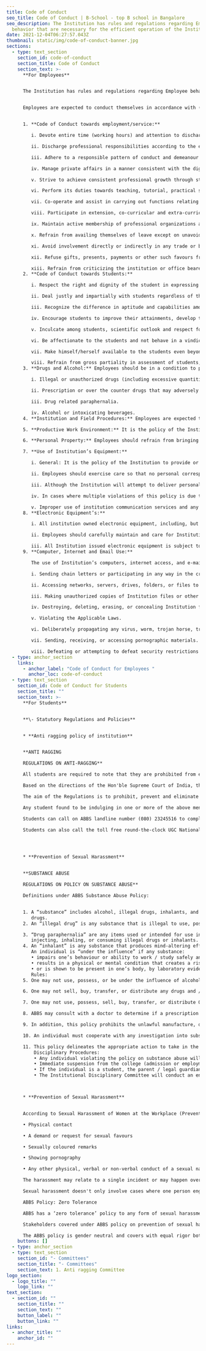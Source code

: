 ```yaml
---
title: Code of Conduct
seo_title: Code of Conduct | B-School - top B school in Bangalore
seo_description: The Institution has rules and regulations regarding Employee
  behavior that are necessary for the efficient operation of the Institution
date: 2021-12-04T06:27:57.043Z
thumbnail: static/img/code-of-conduct-banner.jpg
sections:
  - type: text_section
    section_id: code-of-conduct
    section_title: Code of Conduct
    section_text: >-
      **F﻿or Employees**


      The Institution has rules and regulations regarding Employee behaviour that are necessary for the efficient operation of the Institution and for the benefit and safety of all Employees as well as Students (“Code of Conduct”). Code of Conduct that interferes with operations or that is offensive to students or co-workers or Management will not be tolerated, and will be grounds for disciplinary action, up to and including termination. 


      Employees are expected to conduct themselves in accordance with (but not limited to) the following guidelines:  


      1. **Code of Conduct towards employment/service:** 

         i. Devote entire time (working hours) and attention to discharge the duties and responsibilities. 

         ii. Discharge professional responsibilities according to the existing rules and adhere to procedures and methods consistent with the employment/service. 

         iii. Adhere to a responsible pattern of conduct and demeanour expected by the community. 

         iv. Manage private affairs in a manner consistent with the dignity of employment/service. 

         v. Strive to achieve consistent professional growth through study and research. 

         vi. Perform its duties towards teaching, tutorial, practical seminars, and research work conscientiously and with dedication. 

         vii. Co-operate and assist in carrying out functions relating to the educational responsibilities of the Institute, such as assisting in appraising applications for admission, advising and counseling students as well as assisting the conduct of examinations, including supervision, invigilation, and evaluation. 

         viii. Participate in extension, co-curricular and extra-curricular activities including community service. 

         ix. Maintain active membership of professional organizations and strive to improve education and profession. 

         x. Refrain from availing themselves of leave except on unavoidable grounds and as far as practicable with prior intimation, keeping in view their particular responsibility for completion of academic schedule. 

         xi. Avoid involvement directly or indirectly in any trade or business or a vocation or undertake any other employment. 

         xii. Refuse gifts, presents, payments or other such favours from students, parents, suppliers, contractors or dealers. 

         xiii. Refrain from criticizing the institution or office bearers of the institution or institution’s policies in any media including print and social media or making false allegations to Government authorities while working in the institution or after leaving the institution. 
      2. **Code of Conduct towards Students:** 

         i. Respect the right and dignity of the student in expressing his/her opinion. 

         ii. Deal justly and impartially with students regardless of their religion, caste, political, economic, social, and physical characteristics. 

         iii. Recognize the difference in aptitude and capabilities among students and strive to meet their individual needs. 

         iv. Encourage students to improve their attainments, develop their personalities and at the same time contribute to community welfare. 

         v. Inculcate among students, scientific outlook and respect for physical labour and ideals of democracy, patriotism and peace. 

         vi. Be affectionate to the students and not behave in a vindictive manner towards any of them for any reason. 

         vii. Make himself/herself available to the students even beyond the class hours and help and guide them without any remuneration or reward. 

         viii. Refrain from gross partiality in assessment of students, deliberately over-marking, under-marking, or attempts at victimization on any grounds. 
      3. **Drugs and Alcohol:** Employees should be in a condition to perform their duties safely and efficiently, in the interests of their fellow Employees and the public as well as themselves. Consumption of drugs and alcohol, and/or under its influence during working hours, are inconsistent with the goals of Institution. This policy applies to alcohol and to all substances such as drugs, or medication or any other substance which may be illegal, and which could impair an Employee's ability physically and/or mentally to effectively and safely perform the functions and duties of the Employee's position in the Institution. The Institution strictly prohibits the manufacture, distribution, dispensing, possession, use, and/or sale of controlled substances, including any of the following items by any individuals: 

         i. Illegal or unauthorized drugs (including excessive quantities of prescription drugs) and any other chemical substances that may affect an individual’s sense, responses, motor functions or alter or affect a person’s performance, judgment, reactions or senses. 

         ii. Prescription or over the counter drugs that may adversely influence performance or behavior when taken. 

         iii. Drug related paraphernalia. 

         iv. Alcohol or intoxicating beverages.  
      4. **Institution and Field Procedures:** Employees are expected to maintain a productive work environment that is free from harassing or disruptive activity. No form of harassment and/or discrimination will be tolerated including harassment for the following reason: race, colour, religion, creed, sex, affectional and/or sexual orientation, national origin, age, ancestry, ethnicity, disability, caregiver status, pregnancy, citizenship, alienage, marital status, partnership or civil union status, familial status, military or veteran status, genetic information, medical condition (genetic characteristics, cancer or a record or history of cancer), a typical hereditary cellular or blood trait, gender identity or expression, transgender status, gender dysphoria, status as a victim of domestic violence, status as a victim of stalking and sex offenses, or present or past history of mental disorder, mental retardation, learning disability or physical disability including, but not limited to, blindness. Special attention should be paid to prohibition of Sexual Harassment at workplace. 

      5. **Productive Work Environment:** It is the policy of the Institution to promote a productive work environment and not to tolerate verbal or physical conduct by any Employee that harasses, disrupts, or interferes with another's work performance or that creates an intimidating, offensive, or hostile environment. 

      6. **Personal Property:** Employees should refrain from bringing unnecessary or inappropriate personal property to work. Employees are expected to exercise reasonable care to safeguard personal items brought to work. The Institution is not responsible for the loss, damage, or theft of personal belongings, and Employees are advised not to carry unnecessary amounts of cash or other valuables with them when they come to work. Articles of personal property found on the Institution premises should be returned to the owner, if known, or submitted to the HR Department.  

      7. **Use of Institution’s Equipment:** 

         i. General: It is the policy of the Institution to provide or contract for the communication services and equipment reasonably necessary to promote the efficient conduct of its Employees. Institution equipment and property are subject to search and surveillance at all times. Employees should have no expectation of privacy in regards to the use of Institution equipment and property.  

         ii. Employees should exercise care so that no personal correspondence appears to be an official communication of the Institution. Personalized Institution stationery may only be issued by the Institution. Employees shall not use the Institution’s address for receiving personal mail/ postal letter/ courier or use Institution stationery or postage for personal letters. 

         iii. Although the Institution will attempt to deliver personal messages to Employees, it cannot and does not accept responsibility for the prompt or accurate relay of such messages. 

         iv. In cases where multiple violations of this policy is due to the willful intention of the Employees, which result in multiple equipment replacements, such an Employee(s) may lose their privileges to utilize Institution equipment(s), and may be subject to disciplinary action, up to and including termination. 

         v. Improper use of institution communication services and any equipment may result in disciplinary action. 
      8. **Electronic Equipment’s:**  

         i. All institution owned electronic equipment, including, but not limited to computers (desktops, laptops, netbooks, tablets, etc.), are intended primarily for teaching-related purposes. 

         ii. Employees should carefully maintain and care for Institution issued electronic equipment and all related accessories. Failure to do so may result in disciplinary action. All electronic equipment should be kept in good condition. If the equipment is lost, stolen, damaged, or not functioning, it must be promptly brought to the attention of the HR Department. 

         iii. All Institution issued electronic equipment is subject to usage monitoring. The Institution has the right to monitor and preserve any communications that use the Institution’s networks in any way, including, but not limited to, data, voicemail, telephone logs, internet use, and network traffic to determine proper use. In addition, the Institution reserves the right to, and may be required by law, to review or retain personal and Institution data. 
      9. **Computer, Internet and Email Use:** 

         The use of Institution’s computers, internet access, and e-mail is intended primarily for Institution and for authorized purposes. Institution’s computers and internet access may not be utilized to engage in prohibited conduct as defined hereunder, but not limited to:  

         i. Sending chain letters or participating in any way in the creation or transmission of unsolicited commercial e-mail that is unrelated to legitimate Institution purposes. 

         ii. Accessing networks, servers, drives, folders, or files to which the Employee has not been granted access or authorization from someone with the right to make such a grant. 

         iii. Making unauthorized copies of Institution files or other Institution data. 

         iv. Destroying, deleting, erasing, or concealing Institution files or other Institution data, or otherwise making such files or data unavailable or inaccessible to the Institution  

         v. Violating the Applicable Laws. 

         vi. Deliberately propagating any virus, worm, trojan horse, trap-door program code, or other code or file designed to disrupt, disable, impair, or otherwise harm either the Institution’s networks or systems or those of any other individual or entity. 

         vii. Sending, receiving, or accessing pornographic materials. 

         viii. Defeating or attempting to defeat security restrictions on Institution systems and applications.
  - type: anchor_section
    links:
      - anchor_label: "Code of Conduct for Employees "
        anchor_loc: code-of-conduct
  - type: text_section
    section_id: Code of Conduct for Students
    section_title: ""
    section_text: >-
      **F﻿or Students**


      **\-﻿ Statutory Regulations and Policies**


      * **Anti ragging policy of institution**


      **ANTI RAGGING

      REGULATIONS ON ANTI-RAGGING**

      All students are required to note that they are prohibited from engaging in any form of ragging.

      Based on the directions of the Hon'ble Supreme Court of India, the UGC (University Grants Commission) framed the “UGC Regulations on curbing the menace of ragging in Higher Educational Institutions, 2009”. https://www.ugc.ac.in/oldpdf/ragging/gazzetaug2010.pdf 

      The aim of the Regulations is to prohibit, prevent and eliminate the scourge of ragging including any conduct by any student or students whether by words spoken or written or by an act which has the effect of teasing, treating or handling with rudeness a fresher or any other student, or indulging in rowdy or indisciplined activities by any student or students which causes or is likely to cause annoyance, hardship or psychological harm or to raise fear or apprehension thereof in any fresher or any other student or asking any student to do any act which such student will not in the ordinary course do and which has the effect of causing or generating a sense of shame, or torment or embarrassment so as to adversely affect the physique or psyche of such fresher or any other student, with or without an intent to derive a sadistic pleasure or showing off power, authority or superiority by a student over any fresher or any other student, in all higher education institutions in the country, and thereby, to provide for the healthy development, physically and psychologically, of all students.

      Any student found to be indulging in one or more of the above mentioned activities is liable to be punished. Punishment could include expulsion from the Institute, suspension from the Institute for a limited period, a fine with a public apology, withholding of scholarships, debarring from representation in events, withholding of results and suspension or expulsion from the hostel.

      Students can call on ABBS landline number (080) 23245516 to complain about ragging.

      Students can also call the toll free round-the-clock UGC National Anti-ragging Helpline 1800- 180-5522 or write email to helpline@antiragging.in.




      * **Prevention of Sexual Harassment**


      **SUBSTANCE ABUSE

      REGULATIONS ON POLICY ON SUBSTANCE ABUSE**

      Definitions under ABBS Substance Abuse Policy:


      1. A “substance” includes alcohol, illegal drugs, inhalants, and prescription and over-the counter
         drugs.
      2. An “illegal drug” is any substance that is illegal to use, possess, sell, or transfer.

      3. “Drug paraphernalia” are any items used or intended for use in making, packaging, concealing,
         injecting, inhaling, or consuming illegal drugs or inhalants.
      4. An “inhalant” is any substance that produces mind-altering effects when inhaled.
         An individual is “under the influence” if any substance:
         • impairs one’s behaviour or ability to work / study safely and productively;
         • results in a physical or mental condition that creates a risk to one’s own safety, the safety of others, or campus property;
         • or is shown to be present in one’s body, by laboratory evidence, in one or more than one identifiable trace.
         Rules:
      5. One may not use, possess, or be under the influence of alcohol and/ or illegal drugs on institution premises.

      6. One may not sell, buy, transfer, or distribute any drugs and / or drug paraphernalia. It is against the law to do so and there will be legal consequences.

      7. One may not use, possess, sell, buy, transfer, or distribute One may not use or be under the influence of inhalants.

      8. ABBS may consult with a doctor to determine if a prescription or over-the-counter drug may create a risk if one uses it on the campus.

      9. In addition, this policy prohibits the unlawful manufacture, dispensing or distribution of illicit drugs and alcohol by any individual on institution premises, while conducting institution business off the premises, or as part of any institution sponsored activities.

      10. An individual must cooperate with any investigation into substance abuse. An investigation may include tests to detect the use of alcohol, drugs, or inhalants.

      11. This policy delineates the appropriate action to take in the event that any individual exhibits behavior consistent with alcohol or drug use in the institution.
          Disciplinary Procedures:
          • Any individual violating the policy on substance abuse will face:
          • Immediate suspension from the college (admission or employment) pending enquiry.
          • If the individual is a student, the parent / legal guardian will be informed immediately and will be expected to meet the Director at the earliest.
          • The Institutional Disciplinary Committee will conduct an enquiry and submit the report to the Director who will initiate further action in consultation with the Executive Director and Dean. 



      * **Prevention of Sexual Harassment**


      According to Sexual Harassment of Women at the Workplace (Prevention, Prohibition and Redressal) Act 2013. Sexual harassment is any unwelcome sexually determined behaviour, such as:-

      • Physical contact

      • A demand or request for sexual favours

      • Sexually coloured remarks

      • Showing pornography

      • Any other physical, verbal or non-verbal conduct of a sexual nature.

      The harassment may relate to a single incident or may happen over time whether directly or by implication.

      Sexual harassment doesn't only involve cases where one person engages in conduct that requests or implies sexual favours or any form of relationship in return for some benefit or safety from reprisal. Sexual harassment could also arise if the action or conduct creates a hostile work or school environment. (e.g., eve teasing, making unwelcome or suggestive sexual remarks or comments, improper touching or inappropriate staring).

      ABBS Policy: Zero Tolerance

      ABBS has a ‘zero tolerance’ policy to any form of sexual harassment. Even a single incident of sexual harassment, if found to be true after investigation as per this policy, will be met with the strictest disciplinary action based on the nature and intensity of the violation. The consequences of violation may even include termination of Admission or expulsion from ABBS and payment of compensation to the victim directly by the person found guilty of sexual harassment. If required by law, ABBS may also report the incident to the police or other authorities for criminal action to be initiated.

      Stakeholders covered under ABBS policy on prevention of sexual harassment:

      The ABBS policy is gender neutral and covers with equal rigor both women and men, including same-sex harassment. This policy will also be applied to protect all students of the ABBS community, irrespective of gender and age, from any form of sexual harassment. The overall goal of the policy is to facilitate a safe working and educational environment for all individuals.
    buttons: []
  - type: anchor_section
  - type: text_section
    section_id: "- Committees"
    section_title: "- Committees"
    section_text: 1﻿. Anti ragging Committee
logo_section:
  - logo_title: ""
    logo_link: ""
text_section:
  - section_id: ""
    section_title: ""
    section_text: ""
    button_label: ""
    button_link: ""
links:
  - anchor_title: ""
    anchor_id: ""
---
```

